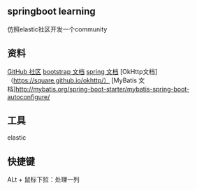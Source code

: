 ## springboot learning
仿照elastic社区开发一个community
## 资料
[GitHub 社区](https://developer.github.com/apps/)
[bootstrap 文档](https://v3.bootcss.com/)
[spring 文档](https://spring.io/guides)
[OkHttp文档]（https://square.github.io/okhttp/）
[MyBatis 文档]http://mybatis.org/spring-boot-starter/mybatis-spring-boot-autoconfigure/
## 工具
elastic

## 快捷键
ALt + 鼠标下拉：处理一列